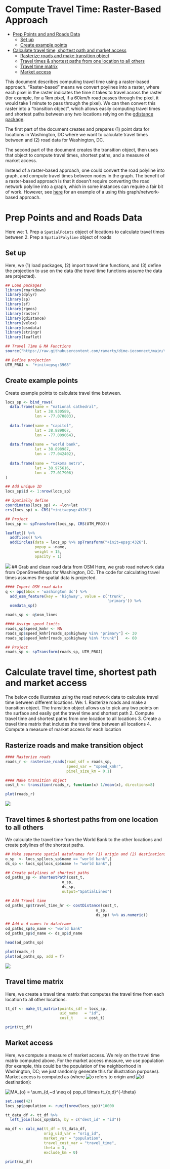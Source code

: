 Compute Travel Time: Raster-Based Approach
================

-   [Prep Points and and Roads Data](#prep-points-and-and-roads-data)
    -   [Set up](#set-up)
    -   [Create example points](#create-example-points)
-   [Calculate travel time, shortest path and market
    access](#calculate-travel-time-shortest-path-and-market-access)
    -   [Rasterize roads and make transition
        object](#rasterize-roads-and-make-transition-object)
    -   [Travel times & shortest paths from one location to all
        others](#travel-times--shortest-paths-from-one-location-to-all-others)
    -   [Travel time matrix](#travel-time-matrix)
    -   [Market access](#market-access)

This document describes computing travel time using a raster-based
approach. “Raster-based” means we convert poylines into a raster, where
each pixel in the raster indicates the time it takes to travel across
the raster (for example, for a 1km pixel, if a 60km/h road passes
through the pixel, it would take 1 minute to pass through the pixel). We
can then convert this raster into a “transition object”, which allows
easily computing travel times and shortest paths between any two
locations relying on the [gdistance
package](https://cran.microsoft.com/snapshot/2014-12-09/web/packages/gdistance/vignettes/gdistance.pdf).

The first part of the document creates and prepares (1) point data for
locations in Washington, DC where we want to calculate travel times
between and (2) road data for Washington, DC.

The second part of the document creates the transition object, then uses
that object to compute travel times, shortest paths, and a measure of
market access.

Instead of a raster-based approach, one could convert the road polyline
into graph, and compute travel times between nodes in the graph. The
benefit of a raster-based approach is that it doesn’t require converting
the road network polyline into a graph, which in some instances can
require a fair bit of work. However, see
[here](https://r-spatial.org/r/2019/09/26/spatial-networks.html) for an
example of a using this graph/network-based approach.

# Prep Points and and Roads Data

Here we: 1. Prep a `SpatialPoints` object of locations to calculate
travel times between 2. Prep a `SpatialPolyline` object of roads

## Set up

Here, we (1) load packages, (2) import travel time functions, and (3)
define the projection to use on the data (the travel time functions
assume the data are projected).

``` r
## Load packages
library(rmarkdown)
library(dplyr)
library(sp)
library(sf)
library(rgeos)
library(raster)
library(gdistance)
library(velox)
library(osmdata)
library(stringr)
library(leaflet)

## Travel Time & MA Functions
source("https://raw.githubusercontent.com/ramarty/dime-ieconnect/main/travel-time-raster/travel-time-raster.R")

## Define projection
UTM_PROJ <- "+init=epsg:3968"
```

## Create example points

Create example points to calculate travel time between.

``` r
locs_sp <- bind_rows(
  data.frame(name = "national cathedral",
             lat = 38.930589,
             lon = -77.070803),
  
  data.frame(name = "capitol",
             lat = 38.889867,
             lon = -77.009064),
  
  data.frame(name = "world bank",
             lat = 38.898987,
             lon = -77.042402),
  
  data.frame(name = "takoma metro",
             lat = 38.975616,
             lon = -77.017906)
)

## Add unique ID
locs_sp$id <- 1:nrow(locs_sp)

## Spatially define
coordinates(locs_sp) <- ~lon+lat
crs(locs_sp) <- CRS("+init=epsg:4326")

## Project
locs_sp <- spTransform(locs_sp, CRS(UTM_PROJ))
```

``` r
leaflet() %>%
  addTiles() %>%
  addCircles(data = locs_sp %>% spTransform("+init=epsg:4326"), 
             popup = ~name,
             weight = 15,
             opacity = 1)
```

![](travel-time-raster-example_files/figure-gfm/unnamed-chunk-3-1.png)<!-- -->
\## Grab and clean road data from OSM Here, we grab road network data
from OpenStreetMaps for Washington, DC. The code for calculating travel
times assumes the spatial data is projected.

``` r
#### Import OSM road data
q <- opq(bbox = 'washington dc') %>%
  add_osm_feature(key = 'highway', value = c('trunk',
                                             'primary')) %>%
  osmdata_sp()

roads_sp <- q$osm_lines

#### Assign speed limits
roads_sp$speed_kmhr <- NA
roads_sp$speed_kmhr[roads_sp$highway %in% "primary"] <- 30
roads_sp$speed_kmhr[roads_sp$highway %in% "trunk"]   <- 60

## Project
roads_sp <- spTransform(roads_sp, UTM_PROJ)
```

# Calculate travel time, shortest path and market access

The below code illustrates using the road network data to calculate
travel time between different locations. We: 1. Rasterize roads and make
a transition object. The transition object allows us to pick any two
points on the surface and easily get the travel time and shortest path
2. Compute travel time and shortest paths from one location to all
locations 3. Create a travel time matrix that includes the travel time
between all locations 4. Compute a measure of market access for each
location

## Rasterize roads and make transition object

``` r
#### Rasterize roads
roads_r <- rasterize_roads(road_sdf = roads_sp,
                           speed_var = "speed_kmhr",
                           pixel_size_km = 0.1)

#### Make transition object
cost_t <- transition(roads_r, function(x) 1/mean(x), directions=8)
```

``` r
plot(roads_r)
```

![](travel-time-raster-example_files/figure-gfm/unnamed-chunk-6-1.png)<!-- -->

## Travel times & shortest paths from one location to all others

We calculate the travel time from the World Bank to the other locations
and create polylines of the shortest paths.

``` r
## Make separate spatial dataframes for (1) origin and (2) destinations 
o_sp  <- locs_sp[locs_sp$name == "world bank",]
ds_sp <- locs_sp[locs_sp$name != "world bank",]

## Create polylines of shortest paths
od_paths_sp <- shortestPath(cost_t, 
                         o_sp, 
                         ds_sp, 
                         output="SpatialLines")

## Add Travel time
od_paths_sp$travel_time_hr <- costDistance(cost_t,
                                        o_sp,
                                        ds_sp) %>% as.numeric()

## Add o-d names to dataframe
od_paths_sp$o_name <- "world bank"
od_paths_sp$d_name <- ds_sp$d_name
```

``` r
head(od_paths_sp)
```

``` r
plot(roads_r)
plot(od_paths_sp, add = T)
```

![](travel-time-raster-example_files/figure-gfm/unnamed-chunk-9-1.png)<!-- -->

## Travel time matrix

Here, we create a travel time matrix that computes the travel time from
each location to all other locations.

``` r
tt_df <- make_tt_matrix(points_sdf = locs_sp,
                        uid_name   = "id",
                        cost_t     = cost_t)
```

``` r
print(tt_df)
```

## Market access

Here, we compute a measure of market access. We rely on the travel time
matrix computed above. For the market access measure, we use population
(for example, this could be the population of the neighborhood in
Washington, DC; we just randomly generate this for illustration
purposes). Market access is computed as (where
![o](https://latex.codecogs.com/png.image?%5Cdpi%7B110%7D&space;%5Cbg_white&space;o "o")
refers to origin and
![d](https://latex.codecogs.com/png.image?%5Cdpi%7B110%7D&space;%5Cbg_white&space;d "d")
destination):

![MA\_{o} = \\sum\_{d,\~d \\neq o} pop_d \\times tt\_{o,d}^{-\\theta}](https://latex.codecogs.com/png.image?%5Cdpi%7B110%7D&space;%5Cbg_white&space;MA_%7Bo%7D%20%3D%20%5Csum_%7Bd%2C~d%20%5Cneq%20o%7D%20pop_d%20%5Ctimes%20tt_%7Bo%2Cd%7D%5E%7B-%5Ctheta%7D "MA_{o} = \sum_{d,~d \neq o} pop_d \times tt_{o,d}^{-\theta}")

``` r
set.seed(42)
locs_sp$population <- runif(nrow(locs_sp))*10000

tt_data_df <- tt_df %>%
  left_join(locs_sp@data, by = c("dest_id" = "id"))

ma_df <- calc_ma(tt_df = tt_data_df,
                 orig_uid_var = "orig_id",
                 market_var = "population",
                 travel_cost_var = "travel_time",
                 theta = 3,
                 exclude_km = 0)
```

``` r
print(ma_df)
```
